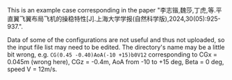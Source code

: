 This is an example case corresponding in the paper "李志锴,魏莎,丁虎,等.平直翼飞翼布局飞机的操稳特性[J].上海大学学报(自然科学版),2024,30(05):925-937.". 

Data of some of the configurations are not useful and thus not uploaded, so the input file list may need to be edited. The directory's name may be a little bit wrong, e.g. `CG(0.45 -0.40)AoA(-10 +15)b0V12` corresponding to CGx = 0.045m (wrong here), CGz = -0.4m, AoA from -10 to +15 deg, Beta = 0 deg, speed V = 12m/s. 

